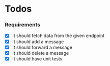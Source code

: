 # Todos 

### Requirements 

- [x] It should fetch data from the given endpoint
- [x] It should add a message
- [x] It should forward a message
- [x] It should delete a message 
- [x] It should have unit tests